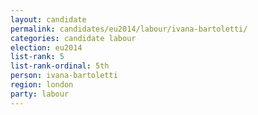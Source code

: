 ```yaml
---
layout: candidate
permalink: candidates/eu2014/labour/ivana-bartoletti/
categories: candidate labour
election: eu2014
list-rank: 5
list-rank-ordinal: 5th
person: ivana-bartoletti
region: london
party: labour
---
```

